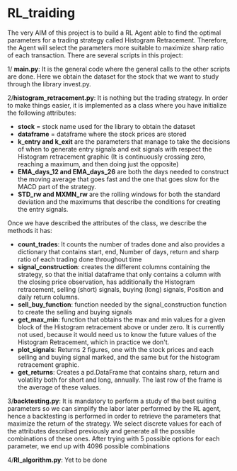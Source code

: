 # RL_traiding

The very AIM of this project is to build a RL Agent able to find the optimal parameters for a trading strategy called Histogram Retracement.
Therefore, the Agent will select the parameters more suitable to maximize sharp ratio of each transaction. There are several scripts in this project:

1/ **main.py**: It is the general code where the general calls to the other scripts are done. Here we obtain the dataset for the stock that we want to study
through the library invest.py.

2/**histogram_retracement.py**: It is nothing but the trading strategy. In order to make things easier, it is implemented as a class where you have initialize 
the following attributes:
  - **stock** = stock name used for the library to obtain the dataset
  - **dataframe** = dataframe where the stock prices are stored
  - **k_entry and k_exit** are the parameters that manage to take the decisions of when to generate entry signals and exit signals with respect the Histogram 
  retracement graphic (It is continuously crossing zero, reaching a maximum, and then doing just the opposite)
  - **EMA_days_12 and EMA_days_26** are both the days needed to construct the moving average that goes fast and the one that goes slow for the MACD part of the
  strategy.
  - **STD_rw and MXMN_rw** are the rolling windows for both the standard deviation and the maximums that describe the conditions for creating the entry signals.

Once we have described the attributes of the class, we describe the methods it has:
  - **count_trades**: It counts the number of trades done and also provides a dictionary that contains start, end, Number of days, return and sharp ratio of each
  trading done throughout time
  - **signal_construction**: creates the different columns containing the strategy, so that the initial dataframe that only contains a column with the closing price
  observation, has additionally the Histogram retracement, selling (short) signals, buying (long) signals, Position and daily return columns.
  - **sell_buy_function**: function needed by the signal_construction function to create the selling and buying signals
  - **get_max_min**: function that obtains the max and min values for a given block of the Histogram retracement above or under zero. It is currently not used,
  because it would need us to know the future values of the Histogram Retracement, which in practice we don't.
  - **plot_signals**: Returns 2 figures, one with the stock prices and each selling and buying signal marked, and the same but for the histogram retracement graphic.
  - **get_returns**: Creates a pd.DataFrame that contains sharp, return and volatility both for short and long, annually. The last row of the frame is the average of
  these values.
  
3/**backtesting.py**: It is mandatory to perform a study of the best suiting parameters so we can simplify the labor later performed by the RL agent, hence a 
backtesting is performed in order to retrieve the parameters that maximize the return of the strategy. We select discrete values for each of the attributes described 
previously and generate all the possible combinations of these ones. After trying with 5 possible options for each parameter, we end up with 4096 possible combinations

4/**Rl_algorithm.py**: Yet to be done
